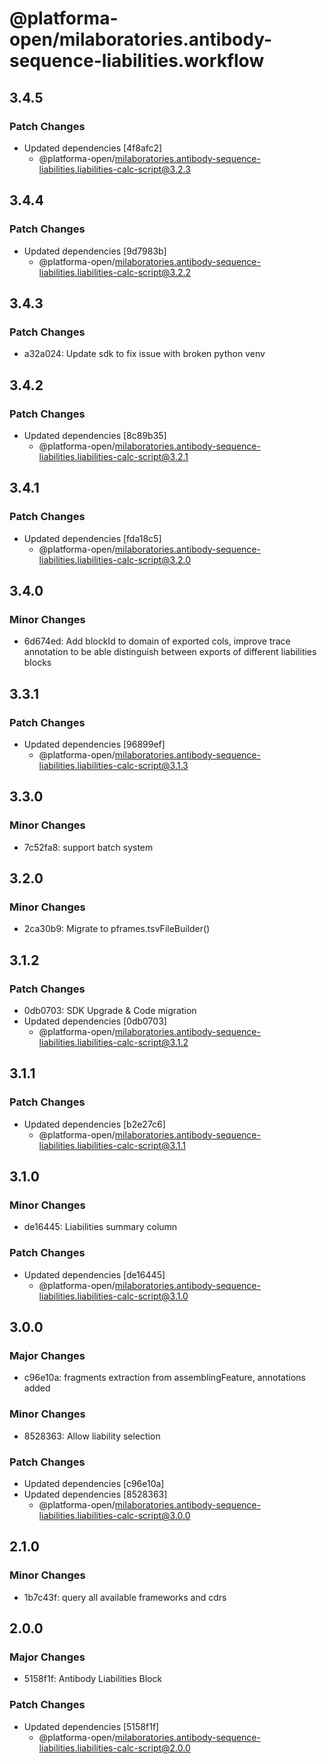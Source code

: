 # @platforma-open/milaboratories.antibody-sequence-liabilities.workflow

## 3.4.5

### Patch Changes

- Updated dependencies [4f8afc2]
  - @platforma-open/milaboratories.antibody-sequence-liabilities.liabilities-calc-script@3.2.3

## 3.4.4

### Patch Changes

- Updated dependencies [9d7983b]
  - @platforma-open/milaboratories.antibody-sequence-liabilities.liabilities-calc-script@3.2.2

## 3.4.3

### Patch Changes

- a32a024: Update sdk to fix issue with broken python venv

## 3.4.2

### Patch Changes

- Updated dependencies [8c89b35]
  - @platforma-open/milaboratories.antibody-sequence-liabilities.liabilities-calc-script@3.2.1

## 3.4.1

### Patch Changes

- Updated dependencies [fda18c5]
  - @platforma-open/milaboratories.antibody-sequence-liabilities.liabilities-calc-script@3.2.0

## 3.4.0

### Minor Changes

- 6d674ed: Add blockId to domain of exported cols, improve trace annotation to be able distinguish between exports of different liabilities blocks

## 3.3.1

### Patch Changes

- Updated dependencies [96899ef]
  - @platforma-open/milaboratories.antibody-sequence-liabilities.liabilities-calc-script@3.1.3

## 3.3.0

### Minor Changes

- 7c52fa8: support batch system

## 3.2.0

### Minor Changes

- 2ca30b9: Migrate to pframes.tsvFileBuilder()

## 3.1.2

### Patch Changes

- 0db0703: SDK Upgrade & Code migration
- Updated dependencies [0db0703]
  - @platforma-open/milaboratories.antibody-sequence-liabilities.liabilities-calc-script@3.1.2

## 3.1.1

### Patch Changes

- Updated dependencies [b2e27c6]
  - @platforma-open/milaboratories.antibody-sequence-liabilities.liabilities-calc-script@3.1.1

## 3.1.0

### Minor Changes

- de16445: Liabilities summary column

### Patch Changes

- Updated dependencies [de16445]
  - @platforma-open/milaboratories.antibody-sequence-liabilities.liabilities-calc-script@3.1.0

## 3.0.0

### Major Changes

- c96e10a: fragments extraction from assemblingFeature, annotations added

### Minor Changes

- 8528363: Allow liability selection

### Patch Changes

- Updated dependencies [c96e10a]
- Updated dependencies [8528363]
  - @platforma-open/milaboratories.antibody-sequence-liabilities.liabilities-calc-script@3.0.0

## 2.1.0

### Minor Changes

- 1b7c43f: query all available frameworks and cdrs

## 2.0.0

### Major Changes

- 5158f1f: Antibody Liabilities Block

### Patch Changes

- Updated dependencies [5158f1f]
  - @platforma-open/milaboratories.antibody-sequence-liabilities.liabilities-calc-script@2.0.0
